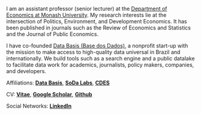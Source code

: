 
I am an assistant professor (senior lecturer) at the [Department of Economics at Monash University](https://www.monash.edu/business/economics). My research interests lie at the intersection of Politics, Environment, and Development Economics. It has been published in journals such as the Review of Economics and Statistics and the Journal of Public Economics.

I have co-founded [Data Basis (Base dos Dados)](https://basedosdados.org/), a nonprofit start-up with the mission to make access to high-quality data universal in Brazil and internationally. We build tools such as a search engine and a public datalake to facilitate data work for academics, journalists, policy makers, companies, and developers.

Affiliations: __[Data Basis](https://basedosdados.org)__, __[SoDa Labs](https://www.monash.edu/business/research/our-research/impact-labs/soda-labs)__, __[CDES](https://www.monash.edu/business/cdes)__

CV: __[Vitae](/CV.pdf)__, __[Google Scholar](https://scholar.google.com/citations?user=iDi8BA8AAAAJ)__, __[Github](https://github.com/rdahis)__

Social Networks: __[LinkedIn](https://www.linkedin.com/in/rdahis/)__
